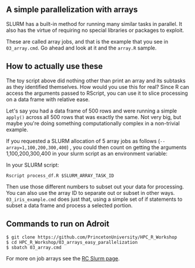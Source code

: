 ## A simple parallelization with arrays

SLURM has a built-in method for running many similar tasks in parallel.
It also has the virtue of requiring no special libraries or packages
to exploit.

These are called array jobs, and that is the example that you see in `03_array.cmd`.
Go ahead and look at it and the `array.R` sample.

## How to actually use these

The toy script above did nothing other than print an array and its subtasks as 
they identified themselves. How would you use this for real? Since R can access
the arguments passed to RScript, you can use it to slice processing on a data frame
with relative ease.

Let's say you had a data frame of 500 rows and were running a simple `apply()` across
all 500 rows that was exactly the same. Not very big, but maybe you're doing something
computationally complex in a non-trivial example.

If you requested a SLURM allocation of 5 array jobs as follows (`--array=1,100,200,300,400`)
, you could then count on getting the
arguments 1,100,200,300,400 in your slurm script as an environment variable:

In your SLURM script:

```shell
Rscript process_df.R $SLURM_ARRAY_TASK_ID
```
Then use those different numbers to subset out your data for processing.
You can also use the array ID to separate out or subset in other ways. `03_iris_example.cmd` does just that,
using a simple set of if statements to subset a data frame and process a selected portion.

## Commands to run on Adroit

```
$ git clone https://github.com/PrincetonUniversity/HPC_R_Workshop
$ cd HPC_R_Workshop/03_arrays_easy_parallelization
$ sbatch 03_array.cmd
```

For more on job arrays see the [RC Slurm page](https://researchcomputing.princeton.edu/support/knowledge-base/slurm#arrays).
